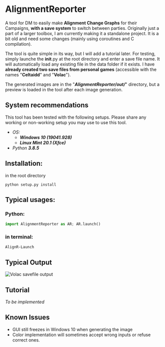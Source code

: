 # AlignmentReporter

A tool for DM to easily make __Alignment Change Graphs__ for their Campaigns, __with a save system__
to switch between parties. Originally just a part of a larger toolbox, I am currently making it a standalone project.
It is a bit old and need some changes (mainly using coroutines and C compilation).

The tool is quite simple in its way, but I will add a tutorial later. For testing, simply launche the __init__.py at
the root directory and enter a save file name. It will automatically load any existing file in the data folder if it
exists.
I have **already created two save files from personal games** (accessible with the names "**Celtaidd**" and "**Volac**").

The generated images are in the "***AlignmentReporter/out/***" directory, but a preview is loaded in the tool after each
image generation.

## System recommendations
This tool has been tested with the following setups. Please share any working or non-working setup you may use to
use this tool.

- *OS:*
    - ***Windows 10 (19041.928)***
    - ***Linux Mint 20.1 (Xfce)***
- *Python **3.8.5***


## Installation:
in the root directory
```
python setup.py install
```

## Typical usages:

### Python:
```python
import AlignmentReporter as AR; AR.launch()
```

### in terminal:

```
AlignR-Launch
```

## Typical Output

![Volac savefile output](./data/out/volac_s_stupid_freaks.png "Volac savefile output")

## Tutorial
*To be implemented*

## Known Issues
- GUI still freezes in Windows 10 when generating the image
- Color implementation will sometimes accept wrong inputs or refuse correct ones.